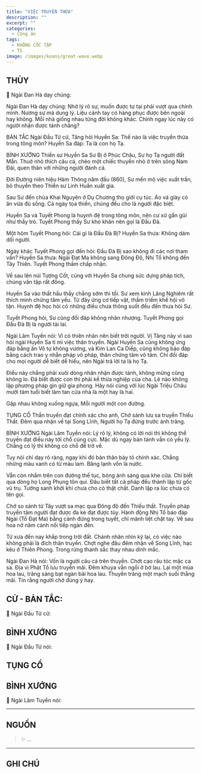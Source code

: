 ```yaml
---
title: "VIỆC TRUYỀN THỪA"
description: ""
excerpt: ""
categories:
  - Công án
tags:
  - KHÔNG CỐC TẬP
  - TS 
image: /images/koans/great-wave.webp
---
```


## THÙY

📢 Ngài Đan Hà dạy chúng:



Ngài Đan Hà dạy chúng: Nhờ lý rõ sự, muốn được tự tại phải vượt qua chính mình. Nương sự mà dung lý. Liệu cánh tay có hàng phục được bên ngoài hay không. Mỗi nhà giống nhau từng đời không khác. Chính ngay lúc này có người nhận được tánh chăng?

BẢN TẮC
Ngài Đầu Tử cử, Tăng hỏi Huyền Sa: Thế nào là việc truyền thừa trong tông môn?
Huyền Sa đáp: Ta là con họ Tạ.

BÌNH XƯỚNG
Thiền sư Huyền Sa Sư Bị ở Phúc Châu, Sư họ Tạ người đất Mẫn. Thuở nhỏ thích câu cá, chèo một chiếc thuyền nhỏ ở trên sông Nam Đài, quen thân với những người đánh cá.

Đời Đường niên hiệu Hàm Thông năm đầu (860), Sư mến mộ việc xuất trần, bỏ thuyền theo Thiền sư Linh Huấn xuất gia.

Sau Sư đến chùa Khai Nguyên ở Dụ Chương thọ giới cụ túc. Áo vá giày cỏ ăn vừa đủ sống. Cả ngày tọa thiền, chúng đều cho là người đặc biệt.

Huyền Sa và Tuyết Phong là huynh đệ trong tông môn, nên cư xử gần gũi như thầy trò. Tuyết Phong thấy Sư khó khăn nên gọi là Đầu Đà.

Một hôm Tuyết Phong hỏi: Cái gì là Đầu Đà Bị?
Huyền Sa thưa: Không dám dối người.

Ngày khác Tuyết Phong gọi đến hỏi: Đầu Đà Bị sao không đi các nơi tham vấn?
Huyền Sa thưa: Ngài Đạt Ma không sang Đông Độ, Nhị Tổ không đến Tây Thiên.
Tuyết Phong thầm chấp nhận.

Về sau lên núi Tượng Cốt, cùng với Huyền Sa chung sức dựng pháp tích, chúng vân tập rất đông.

Huyền Sa vào thất hầu thầy chẳng sớm thì tối. Sư xem kinh Lăng Nghiêm rất thích minh chứng tâm yếu. Từ đây ứng cơ tiếp vật, thầm triếm khế hội vô tận. Huynh đệ học hỏi có những điều chưa thông suốt đều đến thưa hỏi Sư.

Tuyết Phong hỏi, Sư cũng đối đáp không nhân nhượng.
Tuyết Phong gọi Đầu Đà Bị là người tài lai.

Ngài Lâm Tuyền nói: Vì có thiên nhãn nên biết trời người. Vị Tăng này vì sao hỏi ngài Huyền Sa tỉ mỉ việc thân truyền. Ngài Huyền Sa cũng không ứng đáp bằng ấn Vô tự không vương, và Kim Lan Ca Diếp, cũng không báo đáp bằng cách trao y nhẫn pháp vô pháp, thân chứng tâm vô tâm. Chỉ đối đáp cho mọi người dễ biết dễ hiểu, nên Ngài trả lời ta là họ Tạ.

Điều này chẳng phải xuôi dòng nhân nhận được tánh, không mừng cũng không lo. Đã biết được con thì phải kế thừa nghiệp của cha. Lẽ nào không lập phương pháp gìn giữ gia phong. Hãy nói cùng với lúc Ngài Triệu Châu mười tám tuổi biết làm tan cửa nhà là một hay là hai.

Gặp nhau không xuống ngựa,
Mỗi người một con đường.

TỤNG CỔ
Thần truyền đạt chính xác cho anh,
Chớ sánh lưu sa truyền Thiếu Thất.
Đêm qua nhận về tại Song Lĩnh,
Người họ Tạ đứng trước ánh trăng.

BÌNH XƯỚNG
Ngài Lâm Tuyền nói: Lý rõ lý, không có lời nói thì không thể truyền đạt điều này tới chỗ cùng cực. Mặc dù ngay bản tánh vẫn có yếu lý. Chẳng có lý thì không có chỗ để trở về.

Tuy nói chỉ dạy rõ ràng, ngay khi đó bản thân bày tỏ chính xác. Chẳng những màu xanh có từ màu lam. Băng lạnh vốn là nước.

Vẫn còn nhắm trên con đường thế tục, bóng ánh sáng qua khe cửa. Chỉ biết qua dòng họ Long Phụng tôn quí. Đâu biết tất cả pháp đều thành lập từ gốc vũ trụ. Tướng sanh khởi khi chưa cho có thật chất. Danh lập ra lúc chưa có tên gọi.

Chớ so sánh từ Tây vượt sa mạc qua Đông độ đến Thiếu thất. Truyền pháp truyền tâm người đạt được đa kẻ đạt được tùy. Hành động Nhị Tổ báo đáp Ngài (Tổ Đạt Ma) bằng cảnh đứng trong tuyết, chỉ mãnh liệt chặt tay. Về sau hoa nở năm cành nối tiếp ngàn đèn.

Từ xưa đến nay khắp trong trời đất. Chánh nhân nhìn kỹ lại, có việc nào không phải là đích thân truyền. Chợt nghe đâu đêm nhận về Song Lĩnh, hạc kêu ở Thiên Phong. Trong rừng thanh sắc thay nhau dính mắc.

Ngài Đan Hà nói:
Vốn là người câu cá trên thuyền.
Chớt cạo râu tóc mặc ca sa.
Địa vị Phật Tổ lưu truyền mãi.
Đêm khuya vẫn ngồi ở bờ lau.
Lại một mùa hoa lau, trăng sáng bạt ngàn bãi hoa lau.
Thuyền trăng một mạch suối thẳng mãi.
Tín rằng người chở đúng ý hay.

## CỬ - BẢN TẮC:

📢 Ngài Đầu Tử cử:

> 

## BÌNH XƯỚNG

📢 Ngài Đầu Tử nói:



## TỤNG CỔ

> 

## BÌNH XƯỚNG

📢 Ngài Lâm Tuyền nói:



<hr class="blog-rule" />

## NGUỒN

> ✨ ...

<hr class="blog-rule" />

## GHI CHÚ

[^1]: ⭐️ <a href="/masters/Shaoshan-Huanpu" target="_blank">🔗 TS </a>
